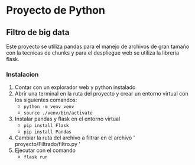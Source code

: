 # Proyecto de Python
## Filtro de big data
Este proyecto se utiliza pandas para el manejo de archivos de gran tamaño con la tecnicas de chunks y para el despliegue web se utiliza la libreria flask.

### Instalacion
1. Contar con un explorador web y python instalado
2. Abrir una terminal en la ruta del proyecto y crear un entorno virtual con los siguientes comandos:
    - ```python -m venv venv```
    - ```source ./venv/bin/activate```
3. Instalar pandas y flask en el entorno virtual
    - ``` pip install Flask ```
    - ``` pip install Pandas ```
4. Cambiar la ruta del archivo a filtrar en el archivo ' proyecto/Filtrado/filtro.py '
5. Ejecutar con el comando
    - ``` flask run ```